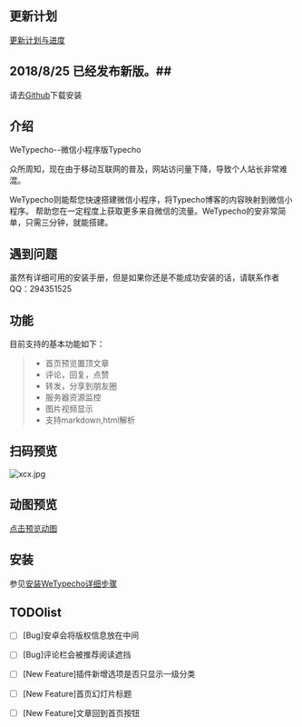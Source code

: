 ## 更新计划 ##
[更新计划与进度][1]

## 2018/8/25 已经发布新版。##
请去[Github][2]下载安装

## 介绍 ##
WeTypecho--微信小程序版Typecho  

众所周知，现在由于移动互联网的普及，网站访问量下降，导致个人站长非常难混。

WeTypecho则能帮您快速搭建微信小程序，将Typecho博客的内容映射到微信小程序。
帮助您在一定程度上获取更多来自微信的流量。WeTypecho的安非常简单，只需三分钟，就能搭建。

## 遇到问题 ##
虽然有详细可用的安装手册，但是如果你还是不能成功安装的话，请联系作者QQ：294351525

## 功能 ##
目前支持的基本功能如下：
> * 首页预览置顶文章
> * 评论，回复，点赞
> * 转发，分享到朋友圈
> * 服务器资源监控  
> * 图片视频显示
> * 支持markdown,html解析

## 扫码预览 ##
![xcx.jpg][3]
## 动图预览 ##
[点击预览动图][4]
## 安装 ##
参见[安装WeTypecho详细步骤][5]

## TODOlist ##
- [ ] [Bug]安卓会将版权信息放在中间
- [ ] [Bug]评论栏会被推荐阅读遮挡
- [ ] [New Feature]插件新增选项是否只显示一级分类
- [ ] [New Feature]首页幻灯片标题
- [ ] [New Feature]文章回到首页按钮

  [1]: https://2012.pro/index.php/20180818/cid=124.html
  [2]: https://github.com/MingliangLu/WeTypecho
  [3]: http://res.2012.pro/2018/08/11/1533954773.jpg
  [4]: https://2012.pro/index.php/20180806/cid=37.html#article-header-6
  [5]: https://2012.pro/index.php/20180811/cid=77.html